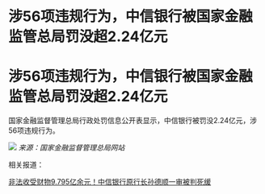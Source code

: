 # 涉56项违规行为，中信银行被国家金融监管总局罚没超2.24亿元

# 涉56项违规行为，中信银行被国家金融监管总局罚没超2.24亿元

国家金融监督管理总局行政处罚信息公开表显示，中信银行被罚没2.24亿元，涉56项违规行为。

![](https://inews.gtimg.com/om_bt/OqLWsDA984I9WSMQ10BAwFxcBtfJuwX8cmRB1aDZ7acpcAA/1000)
_来源：国家金融监督管理总局网站_

相关报道：

[非法收受财物9.795亿余元！中信银行原行长孙德顺一审被判死缓](https://news.qq.com/rain/a/20231110A074VN00)

